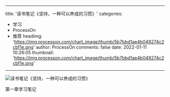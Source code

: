 
---
title: '读书笔记《坚持，一种可以养成的习惯》'
categories: 
 - 学习
 - ProcessOn
 - 推荐
headimg: 'https://img.processon.com/chart_image/thumb/5b7bbd1ae4b049274c2cbf1e.png'
author: ProcessOn
comments: false
date: 2022-01-11 10:26:05
thumbnail: 'https://img.processon.com/chart_image/thumb/5b7bbd1ae4b049274c2cbf1e.png'
---

<div>   
<img class="thumb" alt="读书笔记《坚持，一种可以养成的习惯》" src="https://img.processon.com/chart_image/thumb/5b7bbd1ae4b049274c2cbf1e.png" referrerpolicy="no-referrer">
<p>第一章学习笔记</p>  
</div>
            